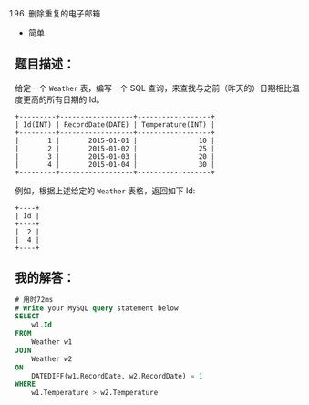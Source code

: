 0196. 删除重复的电子邮箱

- 简单

## 题目描述：
给定一个 `Weather` 表，编写一个 SQL 查询，来查找与之前（昨天的）日期相比温度更高的所有日期的 Id。

```
+---------+------------------+------------------+
| Id(INT) | RecordDate(DATE) | Temperature(INT) |
+---------+------------------+------------------+
|       1 |       2015-01-01 |               10 |
|       2 |       2015-01-02 |               25 |
|       3 |       2015-01-03 |               20 |
|       4 |       2015-01-04 |               30 |
+---------+------------------+------------------+
```

例如，根据上述给定的 `Weather` 表格，返回如下 Id:
```
+----+
| Id |
+----+
|  2 |
|  4 |
+----+
```

## 我的解答：
``` sql
# 用时72ms
# Write your MySQL query statement below
SELECT 
    w1.Id
FROM 
    Weather w1
JOIN 
    Weather w2
ON 
    DATEDIFF(w1.RecordDate, w2.RecordDate) = 1
WHERE 
    w1.Temperature > w2.Temperature
```
